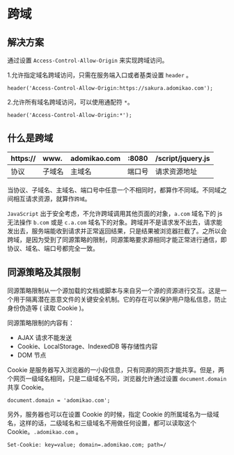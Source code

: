 # 跨域
## 解决方案
通过设置 `Access-Control-Allow-Origin` 来实现跨域访问。

1.允许指定域名跨域访问，只需在服务端入口或者基类设置 `header` 。
```
header('Access-Control-Allow-Origin:https://sakura.adomikao.com');
```

2.允许所有域名跨域访问，可以使用通配符 ` * `。
```
header('Access-Control-Allow-Origin:*');
```
## 什么是跨域

|https://|www.|adomikao.com|:8080|/script/jquery.js|
|:-----  |:-----   |:-----    |-----    |-----     |
|协议 |子域名   |主域名  |端口号  |请求资源地址       |

当协议、子域名、主域名、端口号中任意一个不相同时，都算作不同域。不同域之间相互请求资源，就算作`跨域`。

`JavaScript` 出于安全考虑，不允许跨域调用其他页面的对象，`a.com` 域名下的 js 无法操作 `b.com` 或是 `c.a.com` 域名下的对象。跨域并不是请求发不出去，请求能发出去，服务端能收到请求并正常返回结果，只是结果被浏览器拦截了。之所以会跨域，是因为受到了同源策略的限制，同源策略要求源相同才能正常进行通信，即协议、域名、端口号都完全一致。

## 同源策略及其限制
同源策略限制从一个源加载的文档或脚本与来自另一个源的资源进行交互。这是一个用于隔离潜在恶意文件的关键安全机制。它的存在可以保护用户隐私信息，防止身份伪造等 ( 读取 Cookie )。

同源策略限制的内容有：
- AJAX 请求不能发送
- Cookie、LocalStorage、IndexedDB 等存储性内容
- DOM 节点

Cookie 是服务器写入浏览器的一小段信息，只有同源的网页才能共享。但是，两个网页一级域名相同，只是二级域名不同，浏览器允许通过设置 `document.domain` 共享 Cookie。
```
document.domain = 'adomikao.com';
```
另外，服务器也可以在设置 Cookie 的时候，指定 Cookie 的所属域名为一级域名，这样的话，二级域名和三级域名不用做任何设置，都可以读取这个Cookie。`.adomikao.com` 。
```
Set-Cookie: key=value; domain=.adomikao.com; path=/
```

